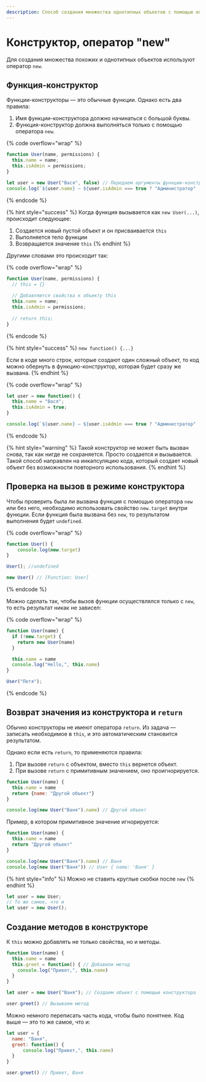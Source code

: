 ```yaml
---
description: Способ создания множества однотипных объектов с помощью оператора "new"
---
```


# Конструктор, оператор "new"

Для создания множества похожих и однотипных объектов используют оператор `new`.

## Функция-конструктор

Функции-конструкторы — это обычные функции. Однако есть два правила:

1. Имя функции-конструктора должно начинаться с большой буквы.
2. Функция-конструктор должна выполняться только с помощью оператора `new`.

{% code overflow="wrap" %}
```javascript
function User(name, permissions) {
  this.name = name;
  this.isAdmin = permissions;
}

let user = new User("Вася", false) // Передаем аргументы функции-конструктору
console.log(`${user.name} — ${user.isAdmin === true ? "Администратор" : "Пользователь"}`) // Выводим результат. Если permissions === true, то Вася - Администратор
```
{% endcode %}

{% hint style="success" %}
Когда функция вызывается как `new User(...)`, происходит следующее:

1. Создается новый пустой объект и он присваивается `this`
2. &#x20;Выполняется тело функции
3. Возвращается значение `this`
{% endhint %}

Другими словами это происходит так:

{% code overflow="wrap" %}
```javascript
function User(name, permissions) {
  // this = {}
  
  // Добавляются свойства к объекту this
  this.name = name;
  this.isAdmin = permissions;
  
  // return this;
}
```
{% endcode %}

{% hint style="success" %}
`new function() {...}`

Если в коде много строк, которые создают один сложный объект, то код можно обернуть в функцию-конструктор, которая будет сразу же вызвана.
{% endhint %}

{% code overflow="wrap" %}
```javascript
let user = new function() {
  this.name = "Вася";
  this.isAdmin = true;
}

console.log(`${user.name} — ${user.isAdmin === true ? "Администратор" : "Пользователь"}`) // Вася — Администратор
```
{% endcode %}

{% hint style="warning" %}
Такой конструктор не может быть вызван снова, так как нигде не сохраняется. Просто создается и вызывается. Такой способ направлен на инкапсуляцию кода, который создает новый объект без возможности повторного использования.
{% endhint %}

## Проверка на вызов в режиме конструктора

Чтобы проверить была ли вызвана функция с помощью оператора `new` или без него, необходимо использовать свойство `new.target` внутри функции. Если функция была вызвана без `new`, то результатом выполнения будет `undefined`.

{% code overflow="wrap" %}
```javascript
function User() {
    console.log(new.target)
}

User(); //undefined

new User() // [Function: User]
```
{% endcode %}

Можно сделать так, чтобы вызов функции осуществлялся только с `new`, то есть результат никак не зависел:

{% code overflow="wrap" %}
```javascript
function User(name) {
  if (!new.target) {
    return new User(name)
  }

  this.name = name
  console.log("Hello,", this.name)
}

User("Петя");
```
{% endcode %}

## Возврат значения из конструктора и `return`

Обычно конструкторы не имеют оператора `return`. Из задача — записать необходимое в `this`, и это автоматическим становится результатом.

Однако если есть `return`, то применяются правила:

1. При вызове `return` с объектом, вместо `this` вернется объект.
2. При вызове `return` с примитивным значением, оно проигнорируется.

```javascript
function User(name) {
  this.name = name
  return {name: "Другой объект"}
}

console.log(new User("Ваня").name) // Другой объект
```

Пример, в котором примитивное значение игнорируется:

```javascript
function User(name) {
  this.name = name
  return "Другой объект"
}

console.log(new User("Ваня").name) // Ваня
console.log(new User("Ваня")) // User { name: 'Ваня' }
```

{% hint style="info" %}
Можно не ставить круглые скобки после `new`
{% endhint %}

```javascript
let user = new User;
// То же самое, что и
let user = new User();
```

## Создание методов в конструкторе

К `this` можно добавлять не только свойства, но и методы.

```javascript
function User(name) {
  this.name = name
  this.greet = function() { // Добавили метод
    console.log("Привет,", this.name)
  }
}

let user = new User("Ваня"); // Создаем объект с помощью конструктора

user.greet() // Вызываем метод
```

Можно немного переписать часть кода, чтобы было понятнее. Код выше — это то же самое, что и:

```javascript
let user = {
  name: "Ваня",
  greet: function() {
      console.log("Привет,", this.name)
  }
}

user.greet() // Привет, Ваня
```
